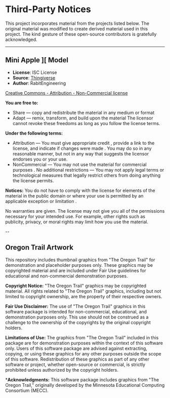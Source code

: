 # Third-Party Notices

This project incorporates material from the projects listed below. The original material was modified to create derived material used in this project. The kind gesture of these open-source contributors is gratefully acknowledged.

---

## Mini Apple ][ Model

- **License**: ISC License
- **Source**: [Thingiverse](https://www.thingiverse.com/thing:3643947)
- **Author**: RabitEngineering

[Creative Commons - Attribution - Non-Commercial license](https://creativecommons.org/licenses/by-nc/4.0/)

**You are free to:**
- Share — copy and redistribute the material in any medium or format
- Adapt — remix, transform, and build upon the material
The licensor cannot revoke these freedoms as long as you follow the license terms.

**Under the following terms:**
- Attribution — You must give appropriate credit , provide a link to the license, and indicate if changes were made . You may do so in any reasonable manner, but not in any way that suggests the licensor endorses you or your use.
- NonCommercial — You may not use the material for commercial purposes .
No additional restrictions — You may not apply legal terms or technological measures that legally restrict others from doing anything the license permits.

**Notices:**
You do not have to comply with the license for elements of the material in the public domain or where your use is permitted by an applicable exception or limitation .

No warranties are given. The license may not give you all of the permissions necessary for your intended use. For example, other rights such as publicity, privacy, or moral rights may limit how you use the material.

--

## Oregon Trail Artwork

This repository includes thumbnail graphics from "The Oregon Trail" for demonstration and placeholder purposes only. These graphics may be copyrighted material and are included under Fair Use guidelines for educational and non-commercial demonstration purposes.

**Copyright Notice:**
"The Oregon Trail" graphics may be copyrighted material. All rights related to "The Oregon Trail" graphics, including but not limited to copyright ownership, are the property of their respective owners.

**Fair Use Disclaimer:**
The use of "The Oregon Trail" graphics in this software package is intended for non-commercial, educational, and demonstration purposes only. This use should not be construed as a challenge to the ownership of the copyrights by the original copyright holders.

**Limitations of Use:**
The graphics from "The Oregon Trail" included in this package are for demonstration purposes within the context of this software only.
Users of this software package are advised against extracting, copying, or using these graphics for any other purposes outside the scope of this software.
Redistribution of these graphics as part of any other software or project, whether open-source or commercial, is strictly prohibited unless authorized by the copyright holders.

***Acknowledgments:**
This software package includes graphics from "The Oregon Trail," originally developed by the Minnesota Educational Computing Consortium (MECC).